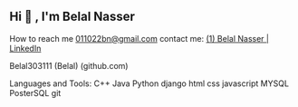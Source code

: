 ## Hi 👋 , I'm Belal Nasser

<!--
**Belal303111/Belal303111** is a ✨ _special_ ✨ repository because its `README.md` (this file) appears on your GitHub profile.

Here are some ideas to get you started:

- 🔭 I’m currently working on ...
- 🌱 I’m currently learning **at Al Azhar University At computer science and mathimatics dapartment**
- 👯 I’m looking to collaborate on ...
- 🤔 I’m looking for help with ...
- 💬 Ask me about ...
- 📫 How to reach me: ...
- 😄 Pronouns: ...
- ⚡ Fun fact: ...
-->
How to reach me
   011022bn@gmail.com
contact me:
 [  (1) Belal Nasser | LinkedIn](https://www.linkedin.com/in/belal-nasser-3306972a5?utm_source=share&utm_campaign=share_via&utm_content=profile&utm_medium=android_app)

 Belal303111 (Belal) (github.com)

 Languages and Tools:
   C++ Java Python django html css javascript MYSQL PosterSQL git
